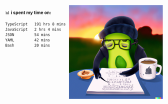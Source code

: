   <a href="https://labs.openai.com/s/SDpMzMDOjceb9FnPC9VOoBlW">
    <img align="right" alt="png" src="https://raw.githubusercontent.com/raghavan/raghavan/main/dalle_avocado.png" width="300" />
  </a>

📊 **i spent my time on:**
<!--START_SECTION:waka-->

```txt
TypeScript   191 hrs 8 mins  ████████████████████████▒   97.36 %
JavaScript   2 hrs 4 mins    ▒░░░░░░░░░░░░░░░░░░░░░░░░   01.06 %
JSON         54 mins         ░░░░░░░░░░░░░░░░░░░░░░░░░   00.47 %
YAML         42 mins         ░░░░░░░░░░░░░░░░░░░░░░░░░   00.36 %
Bash         20 mins         ░░░░░░░░░░░░░░░░░░░░░░░░░   00.18 %
```

<!--END_SECTION:waka-->

